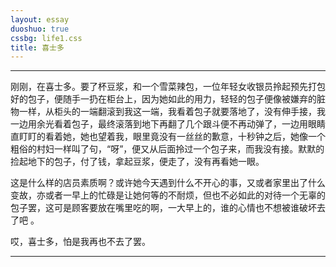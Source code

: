 ```yaml
---
layout: essay
duoshuo: true
cssbg: life1.css
title: 喜士多
---
```


----------


刚刚，在喜士多。要了杯豆浆，和一个雪菜辣包，一位年轻女收银员拎起预先打包好的包子，便随手一扔在柜台上，因为她如此的用力，轻轻的包子便像被嫌弃的脏物一样，从柜头的一端翻滚到我这一端，我看着包子就要落地了，没有伸手接，我一边用余光看着包子，最终滚落到地下再翻了几个跟斗便不再动弹了，一边用眼睛直盯盯的看着她，她也望着我，眼里竟没有一丝丝的歉意，十秒钟之后，她像一个粗俗的村妇一样叫了句，“呀”，便又从后面拎过一个包子来，而我没有接。默默的捡起地下的包子，付了钱，拿起豆浆，便走了，没有再看她一眼。

这是什么样的店员素质啊？或许她今天遇到什么不开心的事，又或者家里出了什么变故，亦或者一早上的忙碌是让她何等的不耐烦，但也不必如此的对待一个无辜的包子罢，这可是顾客要放在嘴里吃的啊，一大早上的，谁的心情也不想被谁破坏去了吧 。

哎，喜士多，怕是我再也不去了罢。

---------

